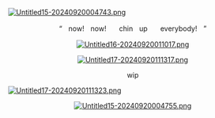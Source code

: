 [![Untitled15-20240920004743.png](https://i.postimg.cc/tJLnGVf0/Untitled15-20240920004743.png)](https://postimg.cc/jn4SzCtv)
<p align="center"

“ㅤnow!ㅤnow!ㅤㅤchinㅤupㅤㅤeverybody!ㅤ”
<p align="center"

[![Untitled16-20240920011017.png](https://i.postimg.cc/bJCK3BHm/Untitled16-20240920011017.png)](https://postimg.cc/G8D7pzfD)
<p align="center"

[![Untitled17-20240920111317.png](https://i.postimg.cc/qMrmP1hY/Untitled17-20240920111317.png)](https://postimg.cc/BthcDcCc) 
<p align="center"

wip

[![Untitled17-20240920111323.png](https://i.postimg.cc/7P0stF60/Untitled17-20240920111323.png)](https://postimg.cc/23j7VXnS)
<p align="center"

[![Untitled15-20240920004755.png](https://i.postimg.cc/WzGR7B0B/Untitled15-20240920004755.png)](https://postimg.cc/N2jPsPJD)
<p align="center"